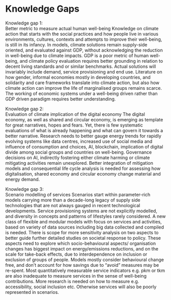 # Knowledge Gaps
Knowledge gap 1:  
Better metric to measure actual human well-being Knowledge on climate action that starts with the social practices and how people live in various environments, cultures, contexts and attempts to improve their well-being, is still in its infancy. In models, climate solutions remain supply-side oriented, and evaluated against GDP, without acknowledging the reduction in well-being due to climate impacts. GDP is a poor metric of human well-being, and climate policy evaluation requires better grounding in relation to decent living standards and or similar benchmarks. Actual solutions will invariably include demand, service provisioning and end use. Literature on how gender, informal economies mostly in developing countries, and solidarity and care frameworks translate into climate action, but also how climate action can improve the life of marginalised groups remains scarce. The working of economic systems under a well-being driven rather than GDP driven paradigm requires better understanding.  

Knowledge gap 2:  
Evaluation of climate implication of the digital economy The digital economy, as well as shared and circular economy, is emerging as template for great narratives, hopes and fears. Yet, there is few systematic evaluations of what is already happening and what can govern it towards a better narrative. Research needs to better gauge energy trends for rapidly evolving systems like data centres, increased use of social media and influence of consumption and choices, AI, blockchain, implication of digital divide among social groups and countries on well-being. Governance decisions on AI, indirectly fostering either climate harming or climate mitigating activities remain unexplored. Better integration of mitigation models and consequential life cycle analysis is needed for assessing how digitalisation, shared economy and circular economy change material and energy demand.  

Knowledge gap 3:  
Scenario modelling of services Scenarios start within parameter-rich models carrying more than a decade-long legacy of supply side technologies that are not always gauged in recent technological developments. Service provisioning systems are not explicitly modelled, and diversity in concepts and patterns of lifestyles rarely considered. A new class of flexible and modular models with focus on services and activities, based on variety of data sources including big data collected and compiled is needed. There is scope for more sensitivity analysis on two aspects to better guide further detailed studies on societal response to policy. These aspects need to explore which socio-behavioural aspects/ organisation changes has biggest impact on energy/emissions reductions, and on the scale for take-back effects, due to interdependence on inclusion or exclusion of groups of people. Models mostly consider behavioural change free, and don’t account for how savings due to “avoid” measures may be re-spent. Most quantitatively measurable service indicators e.g. pkm or tkm are also inadequate to measure services in the sense of well-being contributions. More research is needed on how to measure e.g. accessibility, social inclusion etc. Otherwise services will also be poorly represented in scenarios.
